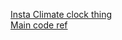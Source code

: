 <a href="https://blog.arduino.cc/2022/12/08/monitoring-environmental-pollution-with-the-arduino-mkr-wan-1300/?utm_campaign=later-linkinbio-arduino.cc&utm_content=later-31603089&utm_medium=social&utm_source=linkin.bio">Insta Climate clock thing</a><br>
<a href="https://www.instructables.com/Environmental-Toolkit-for-an-Ecological-Area-V2/">Main code ref</a>
